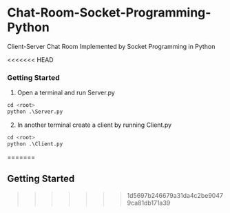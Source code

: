 # Chat-Room-Socket-Programming-Python

Client-Server Chat Room Implemented by Socket Programming in Python

<<<<<<< HEAD
### Getting Started

1. Open a terminal and run Server.py
``` python
cd <root>
python .\Server.py
```

2. In another terminal create a client by running Client.py
``` python
cd <root>
python .\Client.py
```
=======
## Getting Started
>>>>>>> 1d5697b246679a31da4c2be90479ca81db171a39
